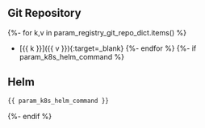 ## Git Repository
{%- for k,v in param_registry_git_repo_dict.items() %}
- [{{ k }}]({{ v }}){:target=_blank}
{%- endfor %}
{%- if param_k8s_helm_command %}
## Helm
```bash
{{ param_k8s_helm_command }}
```
{%- endif %}